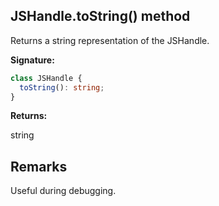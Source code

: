 ## JSHandle.toString() method

Returns a string representation of the JSHandle.

**Signature:**

```typescript
class JSHandle {
  toString(): string;
}
```

**Returns:**

string

## Remarks

Useful during debugging.
